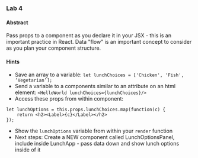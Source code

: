 ### Lab 4
#### Abstract
Pass props to a component as you declare it in your JSX - this is an important practice in React.  Data "flow" is an important concept to consider as you plan your component structure.

#### Hints
- Save an array to a variable: `let lunchChoices = ['Chicken', 'Fish', ‘Vegetarian’];`
- Send a variable to a components similar to an attribute on an html element: `<HelloWorld lunchChoices={lunchChoices}/>
`
- Access these props from within component:
```
let lunchOptions = this.props.lunchChoices.map(function(c) {
    return <h2><Label>{c}</Label></h2>
});
```
- Show the `lunchOptions` variable from within your `render` function
- Next steps: Create a NEW component called LunchOptionsPanel, include inside LunchApp - pass data down and show lunch options inside of it
